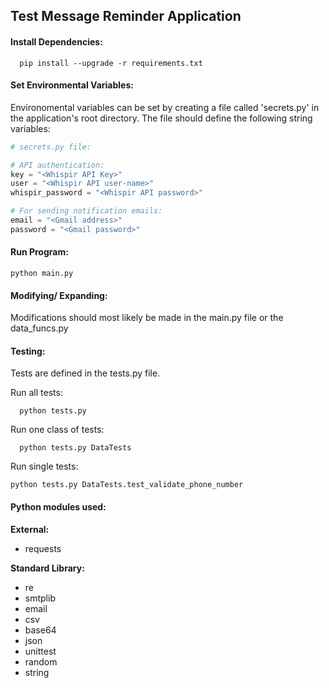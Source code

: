 ## Test Message Reminder Application


#### Install Dependencies:
```
  pip install --upgrade -r requirements.txt
```
#### Set Environmental Variables:

Environomental variables can be set by creating a file called 'secrets.py' in the application's root directory. The file should define the following string variables:

```python
# secrets.py file:

# API authentication:
key = "<Whispir API Key>"
user = "<Whispir API user-name>"
whispir_password = "<Whispir API password>"

# For sending notification emails:
email = "<Gmail address>"
password = "<Gmail password>"
```

#### Run Program:
```
python main.py
```

#### Modifying/ Expanding:

Modifications should most likely be made in the main.py file or the data_funcs.py

#### Testing:
Tests are defined in the tests.py file.

Run all tests:
```
  python tests.py
```
Run one class of tests:
```
  python tests.py DataTests

```
Run single tests:
```
python tests.py DataTests.test_validate_phone_number
```

#### Python modules used:
 **External:**
- requests

**Standard Library:**
- re
- smtplib
- email
- csv
- base64
- json
- unittest
- random
-  string
